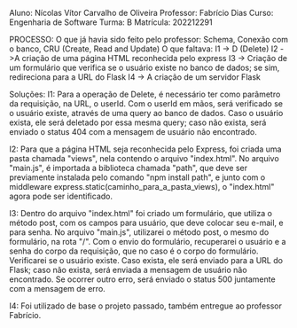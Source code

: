 Aluno: Nícolas Vítor Carvalho de Oliveira
Professor: Fabrício Dias
Curso: Engenharia de Software
Turma: B
Matrícula: 202212291

PROCESSO:
O que já havia sido feito pelo professor:
Schema,
Conexão com o banco,
CRU (Create, Read and Update)
O que faltava:
I1 -> D (Delete)
I2 ->A criação de uma página HTML reconhecida pelo express
I3 -> Criação de um formulário que verifica se o usuário existe no banco de dados; se sim, redireciona para a URL do Flask
I4 -> A criação de um servidor Flask

Soluções:
I1: Para a operação de Delete, é necessário ter como parâmetro da requisição, na URL, o userId. Com o userId em mãos, será verificado se o usuário existe, através de uma query ao banco de dados. Caso o usuário exista, ele será deletado por essa mesma query; caso não exista, será enviado o status 404 com a mensagem de usuário não encontrado.

I2: Para que a página HTML seja reconhecida pelo Express, foi criada uma pasta chamada "views", nela contendo o arquivo "index.html". No arquivo "main.js", é importada a biblioteca chamada "path", que deve ser previamente instalada pelo comando "npm install path", e junto com o middleware express.static(caminho_para_a_pasta_views), o "index.html" agora pode ser identificado.

I3: Dentro do arquivo "index.html" foi criado um formulário, que utiliza o método post, com os campos para usuário, que deve colocar seu e-mail, e para senha. No arquivo "main.js", utilizarei o método post, o mesmo do formulário, na rota "/". Com o envio do formulário, recuperarei o usuário e a senha do corpo da requisição, que no caso é o corpo do formulário. Verificarei se o usuário existe. Caso exista, ele será enviado para a URL do Flask; caso não exista, será enviada a mensagem de usuário não encontrado. Se ocorrer outro erro, será enviado o status 500 juntamente com a mensagem de erro.

I4: Foi utilizado de base o projeto passado, também entregue ao professor Fabrício.
